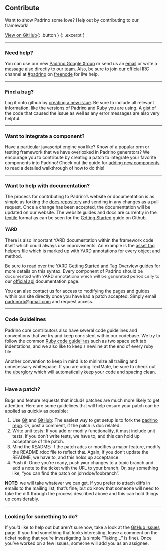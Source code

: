 ## Contribute

Want to show Padrino some love? Help out by contributing to our framework!

[View on GitHub](#){: .button }
{: .excerpt }

---

### Need help?

You can use our new [Padrino Google Group](http://groups.google.com/group/padrino) or send us an [email](mailto:padrinorb@gmail.com) or write a [message](http://github.com/padrino) also directly to our [team](http://github.com/padrino/following). Also, be sure to join our official IRC channel at [#padrino](irc://chat.freenode.net/#padrino) on [freenode](http://freenode.net) for live help.

---

### Find a bug?

Log it onto github by [creating a new issue](http://github.com/padrino/padrino-framework/issues). Be sure to include all relevant information, like the versions of Padrino and Ruby you are using. A [gist](http://gist.github.com/) of the code that caused the issue as well as any error messages are also very helpful.

---

### Want to integrate a component?

Have a particular javascript engine you like? Know of a popular orm or testing framework that we have overlooked in Padrino generators? We encourage you to contribute by creating a patch to integrate your favorite components into Padrino! Check out the guide for [adding new components](http://www.padrinorb.com/guides/adding-new-components) to read a detailed walkthrough of how to do this!

---

### Want to help with documentation?

The process for contributing to Padrino’s website or documentation is as simple as forking the [docs repository](https://github.com/padrino/padrino-docs) and sending in any changes as a pull request. Once a change has been accepted, the documentation will be updated on our website. The website guides and docs are currently in the [textile](http://textile.thresholdstate.com) format as can be seen for the [Getting Started](https://github.com/padrino/padrino-docs/blob/master/guides/getting-started.textile) guide on Github.

#### YARD

There is also important YARD documentation within the framework code itself which could always use improvements. An example is the [asset tag](https://github.com/padrino/padrino-framework/blob/master/padrino-helpers/lib/padrino-helpers/asset_tag_helpers.rb) helpers file which is marked up with YARD annotations for every object and method.

Be sure to read over the [YARD Getting Started](http://rubydoc.info/docs/yard/file/docs/GettingStarted.md) and [Tag Overview](http://rubydoc.info/docs/yard/file/docs/Tags.md) guides for more details on this syntax. Every component of Padrino should be documented with YARD annotations which will be generated periodically to our [official api](http://www.padrinorb.com/api/Padrino/Helpers/AssetTagHelpers.html) documentation page.

You can also contact us for access to modifying the pages and guides within our site directly once you have had a patch accepted. Simply email [padrinorb@gmail.com](mailto:padrinorb@gmail.com) and request access.

---

### Code Guidelines

Padrino core contributors also have several code guidelines and conventions that we try and keep consistent within our codebase. We try to follow the common [Ruby code guidelines](http://pathfindersoftware.com/2008/10/elements-of-ruby-style) such as two space soft tab indentations, and we also like to keep a newline at the end of every ruby file.

Another convention to keep in mind is to minimize all trailing and unnecessary whitespace. If you are using TextMate, be sure to check out the [uberglory](https://github.com/glennr/uber-glory-tmbundle) which will automatically keep your code and spacing clean.

---

### Have a patch?

Bugs and feature requests that include patches are much more likely to get attention. Here are some guidelines that will help ensure your patch can be applied as quickly as possible:

1. Use [Git](http://git-scm.com/) and [GitHub](http://github.com/): The easiest way to get setup is to fork the [padrino repo](http://github.com/padrino/padrino-framework). Or, post a comment, if the patch is doc related.
2. Write unit tests: If you add or modify functionality, it must include unit tests. If you don’t write tests, we have to, and this can hold up acceptance of the patch.
3. Mind the README: If the patch adds or modifies a major feature, modify the README.rdoc file to reflect that. Again, if you don’t update the README, we have to, and this holds up acceptance.
4. Push it: Once you’re ready, push your changes to a topic branch and add a note to the ticket with the URL to your branch. Or, say something like, “you can find the patch on johndoe/foobranch”.

**NOTE:** we will take whatever we can get. If you prefer to attach diffs in emails to the mailing list, that’s fine; but do know that someone will need to take the diff through the process described above and this can hold things up considerably.

---

### Looking for something to do?

If you’d like to help out but aren’t sure how, take a look at the [GitHub Issues](http://github.com/padrino/padrino-framework/issues) page. If you find something that looks interesting, leave a comment on the ticket noting that you’re investigating (a simple “Taking…” is fine). Once you’ve worked on a few issues, someone will add you as an assignee.
